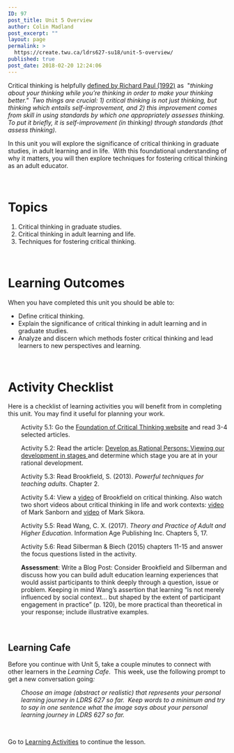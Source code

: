 ```yaml
---
ID: 97
post_title: Unit 5 Overview
author: Colin Madland
post_excerpt: ""
layout: page
permalink: >
  https://create.twu.ca/ldrs627-su18/unit-5-overview/
published: true
post_date: 2018-02-20 12:24:06
---
```

Critical thinking is helpfully <a href="http://www.criticalthinking.org/pages/critical-thinking-basic-questions-amp-answers/409">defined by Richard Paul (1992)</a> as  "<em>thinking about your thinking while you’re thinking in order to make your thinking better."  Two things are crucial: </em><em>1)</em><em> critical thinking is not just thinking, but thinking which entails self-improvement, and 2) this improvement comes from skill in using standards by which one appropriately assesses thinking. To put it briefly, it is self-improvement (in thinking) through standards (that assess thinking).</em>

In this unit you will explore the significance of critical thinking in graduate studies, in adult learning and in life.  With this foundational understanding of why it matters, you will then explore techniques for fostering critical thinking as an adult educator.

&nbsp;
<h1>Topics</h1>
<ol>
 	<li>Critical thinking in graduate studies.</li>
 	<li>Critical thinking in adult learning and life.</li>
 	<li>Techniques for fostering critical thinking.</li>
</ol>
<strong> </strong>
<h1>Learning Outcomes</h1>
When you have completed this unit you should be able to:
<ul>
 	<li>Define critical thinking.</li>
 	<li>Explain the significance of critical thinking in adult learning and in graduate studies.</li>
 	<li>Analyze and discern which methods foster critical thinking and lead learners to new perspectives and learning.</li>
</ul>
<strong> </strong>
<h1>Activity Checklist</h1>
Here is a checklist of learning activities you will benefit from in completing this unit. You may find it useful for planning your work.
<p style="padding-left: 30px;">Activity 5.1: Go the <a href="http://www.criticalthinking.org/pages/college-and-university-students/799">Foundation of Critical Thinking website</a> and read 3-4 selected articles.</p>
<p style="padding-left: 30px;">Activity 5.2: Read the article: <a href="http://www.criticalthinking.org/pages/developing-as-rational-persons-viewing-our-development-in-stages/518">Develop as Rational Persons: Viewing our development in stages </a>and determine which stage you are at in your rational development.</p>
<p style="padding-left: 30px;">Activity 5.3: Read Brookfield, S. (2013). <em>Powerful techniques for teaching adults</em>. Chapter 2.</p>
<p style="padding-left: 30px;">Activity 5.4: View a <a href="http://youtu.be/Y8umk4w8kB8%20%20Critical%20Thinking">video</a> of Brookfield on critical thinking. Also watch two short videos about critical thinking in life and work contexts: <a href="https://youtu.be/2yEZHXgQKsM">video</a> of Mark Sanborn and <a href="https://www.youtube.com/watch?v=QTWc-JLh3Fw&amp;feature=youtu.be">video</a> of Mark Sikora.</p>
<p style="padding-left: 30px;">Activity 5.5: Read Wang, C. X. (2017). <em>Theory and Practice of Adult and Higher Education</em>. Information Age Publishing Inc. Chapters 5, 17.</p>
<p style="padding-left: 30px;">Activity 5.6: Read Silberman &amp; Biech (2015) chapters 11-15 and answer the focus questions listed in the activity.</p>
<p style="padding-left: 30px;"><strong>Assessment</strong>: Write a Blog Post: Consider Brookfield and Silberman and discuss how you can build adult education learning experiences that would assist participants to think deeply through a question, issue or problem. Keeping in mind Wang’s assertion that learning “is not merely influenced by social context… but shaped by the extent of participant engagement in practice” (p. 120), be more practical than theoretical in your response; include illustrative examples.</p>
&nbsp;
<h2><strong>Learning Cafe </strong></h2>
Before you continue with Unit 5, take a couple minutes to connect with other learners in the <em>Learning Cafe</em>.  This week, use the following prompt to get a new conversation going<em>:  </em>
<p style="padding-left: 30px;"><em>Choose an image (abstract or realistic) that represents your personal learning journey in LDRS 627 so far.  Keep words to a minimum and try to say in one sentence what the image says about your personal learning journey in LDRS 627 so far.</em></p>
&nbsp;

Go to <a href="https://create.twu.ca/ldrs627-su18/unit-5-topic-1/">Learning Activities</a> to continue the lesson.

